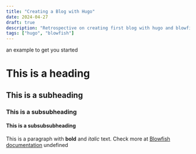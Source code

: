 ```yaml
---
title: "Creating a Blog with Hugo"
date: 2024-04-27
draft: true
description: "Retrospective on creating first blog with hugo and blowfish."
tags: ["hugo", "blowfish"]
---
```

 an example to get you started
# This is a heading
## This is a subheading
### This is a subsubheading
#### This is a subsubsubheading
This is a paragraph with **bold** and *italic* text.
Check more at [Blowfish documentation](https://blowfish.page/)
undefined
